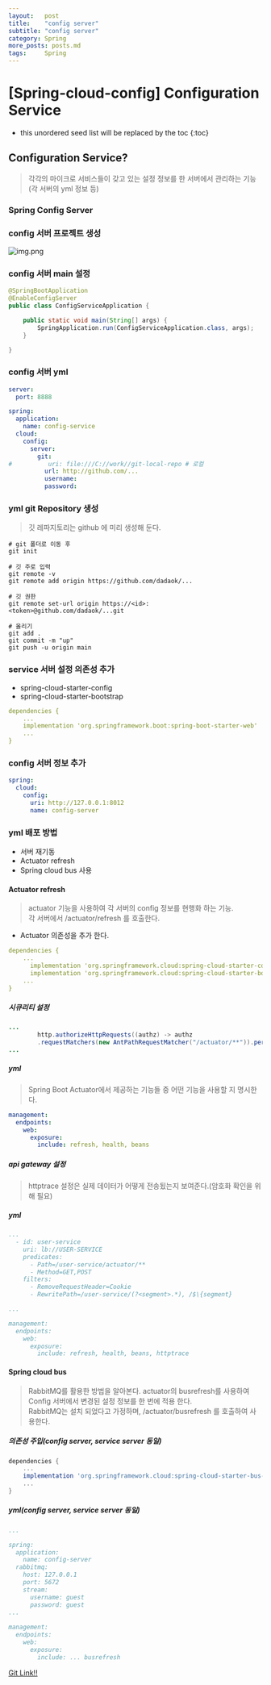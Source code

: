 ```yaml
---
layout:   post
title:    "config server"
subtitle: "config server"
category: Spring
more_posts: posts.md
tags:     Spring
---
```

# [Spring-cloud-config] Configuration Service

<!--more-->
<!-- Table of contents -->
* this unordered seed list will be replaced by the toc
{:toc}

<!-- text -->

## Configuration Service?
> 각각의 마이크로 서비스들이 갖고 있는 설정 정보를 한 서버에서 관리하는 기능(각 서버의 yml 정보 등)

### Spring Config Server

### config 서버 프로젝트 생성
![img.png](/assets/img/spring/config/220808/img.png)

### config 서버 main 설정

```java
@SpringBootApplication
@EnableConfigServer
public class ConfigServiceApplication {

    public static void main(String[] args) {
        SpringApplication.run(ConfigServiceApplication.class, args);
    }

}
```

### config 서버 yml

```yml
server:
  port: 8888

spring:
  application:
    name: config-service
  cloud:
    config:
      server:
        git: 
#          uri: file:///C://work//git-local-repo # 로컬
          url: http://github.com/...
          username: 
          password: 
```

### yml git Repository 생성
> 깃 레파지토리는 github 에 미리 생성해 둔다.

```shell
# git 폴더로 이동 후
git init

# 깃 주로 입력
git remote -v
git remote add origin https://github.com/dadaok/...

# 깃 권한
git remote set-url origin https://<id>:<token>@github.com/dadaok/...git

# 올리기
git add .
git commit -m "up"
git push -u origin main
```

### service 서버 설정 의존성 추가
- spring-cloud-starter-config
- spring-cloud-starter-bootstrap

```yml
dependencies {
    ...
    implementation 'org.springframework.boot:spring-boot-starter-web'
    ...
}

```

### config 서버 정보 추가 

```yml
spring:
  cloud:
    config:
      uri: http://127.0.0.1:8012
      name: config-server
```

### yml 배포 방법
- 서버 재기동
- Actuator refresh
- Spring cloud bus 사용

#### Actuator refresh
> actuator 기능을 사용하여 각 서버의 config 정보를 현행화 하는 기능.  
> 각 서버에서 /actuator/refresh 를 호출한다.

- Actuator 의존성을 추가 한다.

```yml
dependencies {
    ...
      implementation 'org.springframework.cloud:spring-cloud-starter-config'
      implementation 'org.springframework.cloud:spring-cloud-starter-bootstrap'
    ...
}
```

##### 시큐리티 설정

```java
...
        http.authorizeHttpRequests((authz) -> authz
        .requestMatchers(new AntPathRequestMatcher("/actuator/**")).permitAll()
...
```

##### yml
> Spring Boot Actuator에서 제공하는 기능들 중 어떤 기능을 사용할 지 명시한다.

```yml
management:
  endpoints:
    web:
      exposure:
        include: refresh, health, beans
```

##### api gateway 설정
> httptrace 설정은 실제 데이터가 어떻게 전송됬는지 보여준다.(암호화 확인을 위해 필요)

##### yml

```yml
...
  - id: user-service
    uri: lb://USER-SERVICE
    predicates:
      - Path=/user-service/actuator/**
      - Method=GET,POST
    filters:
      - RemoveRequestHeader=Cookie
      - RewritePath=/user-service/(?<segment>.*), /$\{segment}

...

management:
  endpoints:
    web:
      exposure:
        include: refresh, health, beans, httptrace
```

#### Spring cloud bus
> RabbitMQ를 활용한 방법을 알아본다. actuator의 busrefresh를 사용하여 Config 서버에서 변경된 설정 정보를 한 번에 적용 한다.  
> RabbitMQ는 설치 되었다고 가정하며, /actuator/busrefresh 를 호출하여 사용한다.

##### 의존성 주입(config server, service server 동일)

```gradle
dependencies {
	...
    implementation 'org.springframework.cloud:spring-cloud-starter-bus-amqp'
    ...
}
```

##### yml(config server, service server 동일)

```yml
...

spring:
  application:
    name: config-server
  rabbitmq:
    host: 127.0.0.1
    port: 5672
    stream:
      username: guest
      password: guest
...
  
management:
  endpoints:
    web:
      exposure:
        include: ... busrefresh
```

[Git Link!!](https://github.com/dadaok/toy-msa/tree/springboot3.2/)